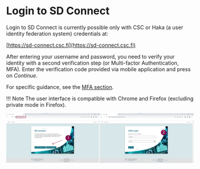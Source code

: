 # Login to SD Connect

Login to SD Connect is currently possible only with CSC or Haka (a user identity federation system) credentials at:

[https://sd-connect.csc.fi](https://sd-connect.csc.fi) 

After entering your username and password, you need to verify your identity with a second verification step (or Multi-factor Authentication, MFA). Enter the verification code provided via mobile application and press on _Continue_.

For specific guidance, see the [MFA section](../../accounts/mfa.md).

!!! Note
    The user interface is compatible with Chrome and Firefox (excluding private mode in Firefox). 

[![SDConnect-login](images/connect/SDConnect-login.png)](images/connect/SDConnect-login.png)









